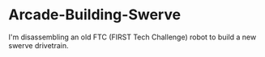 # Arcade-Building-Swerve
I'm disassembling an old FTC (FIRST Tech Challenge) robot to build a new swerve drivetrain.
